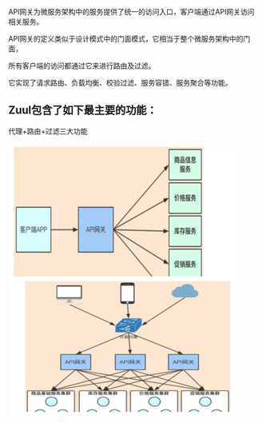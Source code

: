 API网关为微服务架构中的服务提供了统一的访问入口，客户端通过API网关访问相关服务。

API网关的定义类似于设计模式中的门面模式，它相当于整个微服务架构中的门面，


所有客户端的访问都通过它来进行路由及过滤。

它实现了请求路由、负载均衡、校验过滤、服务容错、服务聚合等功能。

Zuul包含了如下最主要的功能：
---

代理+路由+过滤三大功能

![img_39.png](img_39.png)